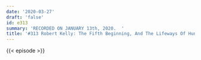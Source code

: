 ```yaml
---
date: '2020-03-27'
draft: 'false'
id: e313
summary: 'RECORDED ON JANUARY 13th, 2020.  '
title: '#313 Robert Kelly: The Fifth Beginning, And The Lifeways Of Hunter-Gatherers'
---
```

{{< episode >}}
